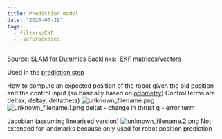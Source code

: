 ```yaml
---
title: Prediction model
date: "2020-07-29"
tags:
  - filters/EKF
  - -sa/processed
---
```


Source: [SLAM for Dummies](slam-for-dummies.md)
Backlinks:  [EKF matrices/vectors](ekf-matrices_vectors.md)

Used in the [prediction step](prediction-step.md)

How to compute an expected position of the robot given the old position and the control input (so basically based on [odometry](http://www.evernote.com/shard/s484/nl/217355218/d6e4227d-18b0-4633-9967-b72012e0cd6b))
Control terms are deltax, deltay, deltatheta)
![unknown_filename.png](./_resources/Prediction_model.resources/unknown_filename.png)![unknown_filename.1.png](./_resources/Prediction_model.resources/unknown_filename.1.png)
deltat - change in thrust
q - error term

Jacobian (assuming linearised version)
![unknown_filename.2.png](./_resources/Prediction_model.resources/unknown_filename.2.png)
Not extended for landmarks because only used for robot position prediction

